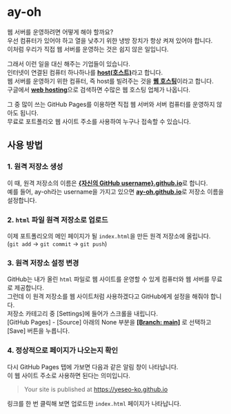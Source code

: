 # ay-oh

웹 서버를 운영하려면 어떻게 해야 할까요?  
우선 컴퓨터가 있어야 하고 열을 낮추기 위한 냉방 장치가 항상 켜져 있어야 합니다.  
이처럼 우리가 직접 웹 서버를 운영하는 것은 쉽지 않은 일입니다.  

그래서 이런 일을 대신 해주는 기업들이 있습니다.  
인터넷이 연결된 컴퓨터 하나하나를 <u>**host(호스트)**</u>라고 합니다.  
웹 서버를 운영하기 위한 컴퓨터, 즉 host를 빌려주는 것을 <u>**웹 호스팅**</u>이라고 합니다.  
구글에서 <u>**web hosting**</u>으로 검색하면 수많은 웹 호스팅 업체가 나옵니다.

그 중 많이 쓰는 GitHub Pages를 이용하면 직접 웹 서버와 서버 컴퓨터를 운영하지 않아도 됩니다.  
무료로 포트폴리오 웹 사이트 주소를 사용하여 누구나 접속할 수 있습니다.

## 사용 방법
### 1. 원격 저장소 생성
이 때, 원격 저장소의 이름은 <u>**{자신의 GitHub username}.github.io**</u>로 합니다.  
예를 들어, ay-oh라는 username을 가지고 있으면 <u>**ay-oh.github.io**</u>로 저장소 이름을 설정합니다.

### 2. `html` 파일 원격 저장소로 업로드
이제 포트폴리오의 메인 페이지가 될 `index.html`을 만든 원격 저장소에 올립니다.  
(`git add` -> `git commit` -> `git push`)

### 3. 원격 저장소 설정 변경
GitHub는 내가 올린 `html` 파일로 웹 사이트를 운영할 수 있게 컴퓨터와 웹 서버를 무료로 제공합니다.  
그런데 이 원격 저장소를 웹 사이트처럼 사용하겠다고 GitHub에게 설정을 해줘야 합니다.  
저장소 카테고리 중 [Settings]에 들어가 스크롤을 내립니다.  
[GitHub Pages] - [Source] 아래의 None 부분을 <u>**[Branch: main]**</u> 로 선택하고 [Save] 버튼을 누릅니다.  

### 4. 정상적으로 페이지가 나오는지 확인
다시 GitHub Pages 탭에 가보면 다음과 같은 알림 창이 나타납니다.  
이 웹 사이트 주소로 사용하면 된다는 의미입니다.
> Your site is published at https://yeseo-ko.github.io

링크를 한 번 클릭해 보면 업로드한 `index.html` 페이지가 나타납니다.
